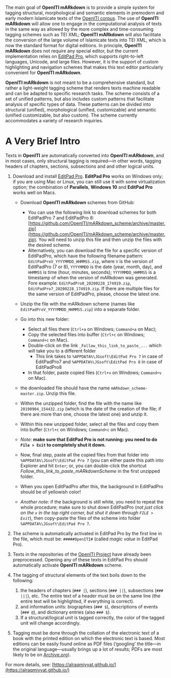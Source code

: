 The main goal of **OpenITI mARkdown** is to provide a simple system for tagging structural, morphological and semantic elements in premodern and early modern Islamicate texts of the [OpenITI corpus](https://github.com/OpenITI). The use of **OpenITI mARkdown** will allow one to engage in the computational analysis of texts in the same way as allowed by the more complex and time-consuming tagging schemes such as TEI XML; **OpenITI mARkdown** will also facilitate the conversion of the large volume of Islamicate texts into TEI XML, which is now the standard format for digital editions. In principle, **OpenITI mARkdown** does not require any special editor, but the current implementation relies on [EditPad Pro](https://www.editpadpro.com/), which supports right-to-left languages, Unicode, and large files. However, it is the support of custom highlighting and navigation schemes that makes this text editor particularly convenient for **OpenITI mARkdown**.

**OpenITI mARkdown** is not meant to be a comprehensive standard, but rather a light-weight tagging scheme that renders texts machine readable and can be adapted to specific research tasks. The scheme consists of a set of unified patterns, but also includes custom patterns that facilitate analysis of specific types of data. These patterns can be divided into structural (unified), morphological (unified, customizable) and semantic (unified customizable, but also custom). The scheme currently accommodates a variety of research inquiries. 

# A Very Brief Intro

Texts in **OpenITI** are automatically converted into **OpenITI mARkdown**, and in most cases, only structural tagging is required—in other words, tagging headers of chapters, sections,  subsections and and other logical units. 


1. Download and install [EditPad Pro](http://www.editpadpro.com/). **EditPad Pro** works on Windows only; if you are using Mac or Linux, you can still use it with some virtualization option; the combination of **Parallels**, **Windows 10** and **EditPad Pro** works well on Macs.
	- Download **OpenITI mARkdown** schemes from GitHub:
		- You can use the following link to download schemes for both EditPadPro 7 and EditPadPro 8: [https://github.com/OpenITI/mARkdown_scheme/archive/master.zip](https://github.com/OpenITI/mARkdown_scheme/archive/master.zip). You will need to unzip this file and then unzip the files with the desired scheme.
		- Alternatively, you can download the file for a specific version of EditPadPro, which have the following filename pattern: `EditPadProV_YYYYMMDD_HHMMSS.zip`, where `V` is the version of EditPadPro (7 or 8), `YYYYMMDD` is the date (year, month, day), and `HHMMSS` is time (hour, minutes, seconds); `YYYYMMDD_HHMMSS` is a timestamp of when the version of mARkdown was generated. Fore example: `EditPadPro8_20200228_174919.zip`, `EditPadPro7_20200228_174919.zip`. If there are multiple files for the same version of EditPadPro, please, choose the latest one.
	- Unzip the file with the mARkdown scheme (names like `EditPadProV_YYYYMMDD_HHMMSS.zip`) into a separate folder.
	- Go into this new folder:
		- Select all files there (`Ctrl+a` on Windows; `Command+a` on Mac);
		- Copy the selected files into buffer (`Ctrl+c` on Windows; `Command+c` on Mac).
		- Double-click on the link `_Follow_this_link_to_paste_...` which will take you to a different folder
			- This link takes to `%APPDATA%\JGsoft\EditPad Pro 7` in case of EditPadPro7 and `%APPDATA%\JGsoft\EditPad Pro 8` in case of EditPadPro8
		- In that folder, paste copied files (`Ctrl+v` on Windows; `Command+v` on Mac).
		
	- the downloaded file should have the name `mARkdown_scheme-master.zip`. Unzip this file.
	- Within the unzipped folder, find the file with the name like `20190904_154432.zip` (which is the date of the creation of the file; if there are more than one, choose the latest one) and unzip it.
	- Within this new unzipped folder, select all the files and copy them into buffer (`Ctrl+c` on Windows; `Command+c` on Mac).
	- *Note*: **make sure that EditPad Pro is not running: you need to do `File > Exit` to completely shut it down.**
	- Now, final step, paste all the copied files from that folder into `%APPDATA%\JGsoft\EditPad Pro 7` (you can either paste this path into Explorer and hit `Enter`; or, you can double-click the shortcut *Follow_this_link_to_paste_mARkdownScheme* in the first unzipped folder.
	- When you open EditPadPro after this, the background in EditPadPro should be of yellowish color!
	- *Another note:* if the background is still white, you need to repeat the whole procedure; make sure to shut down EditPadPro (*not just click on the `x` in the top right corner, but shut it down through `FILE > Exit`*), then copy-paste the files of the scheme into folder `%APPDATA%\JGsoft\EditPad Pro 7`. 
	
1. The scheme is automatically activated in EditPad Pro by the first line in the file, which must be: `#####OpenITI#` (called *magic value* in EditPad Pro).
1. Texts in the repositories of the [OpenITI Project](https://github.com/OpenITI) have already been preprocessed. Opening any of these texts in EditPad Pro should automatically activate **OpenITI mARkdown** scheme.
1. The tagging of structural elements of the text boils down to the following:
	1. the headers of chapters (`### |`), sections (`### ||`), subsections (`### |||`), etc. The entire text of a header must be on the same line (the entire text will be highlighted, if everything is correct).
	2. and information units: biographies (`### $`), descriptions of events (`### @`), and dictionary entries (also `### $`).
	3. If a structural/logical unit is tagged correctly, the color of the tagged unit will change accordingly.
1. Tagging must be done through the collation of the electronic text of a book with the printed edition on which the electronic text is based. Most editions can be easily found online as PDF files (‘googling’ the title—in the original language—usually brings up a lot of results; PDFs are most likely to be on [Archive.org](https://archive.org/)).

For more details, see: [https://alraqmiyyat.github.io/](https://alraqmiyyat.github.io/)
